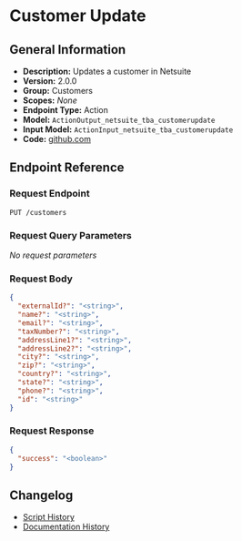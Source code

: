 <!-- BEGIN GENERATED CONTENT -->
# Customer Update

## General Information

- **Description:** Updates a customer in Netsuite
- **Version:** 2.0.0
- **Group:** Customers
- **Scopes:** _None_
- **Endpoint Type:** Action
- **Model:** `ActionOutput_netsuite_tba_customerupdate`
- **Input Model:** `ActionInput_netsuite_tba_customerupdate`
- **Code:** [github.com](https://github.com/NangoHQ/integration-templates/tree/main/integrations/netsuite-tba/actions/customer-update.ts)


## Endpoint Reference

### Request Endpoint

`PUT /customers`

### Request Query Parameters

_No request parameters_

### Request Body

```json
{
  "externalId?": "<string>",
  "name?": "<string>",
  "email?": "<string>",
  "taxNumber?": "<string>",
  "addressLine1?": "<string>",
  "addressLine2?": "<string>",
  "city?": "<string>",
  "zip?": "<string>",
  "country?": "<string>",
  "state?": "<string>",
  "phone?": "<string>",
  "id": "<string>"
}
```

### Request Response

```json
{
  "success": "<boolean>"
}
```

## Changelog

- [Script History](https://github.com/NangoHQ/integration-templates/commits/main/integrations/netsuite-tba/actions/customer-update.ts)
- [Documentation History](https://github.com/NangoHQ/integration-templates/commits/main/integrations/netsuite-tba/actions/customer-update.md)

<!-- END  GENERATED CONTENT -->

